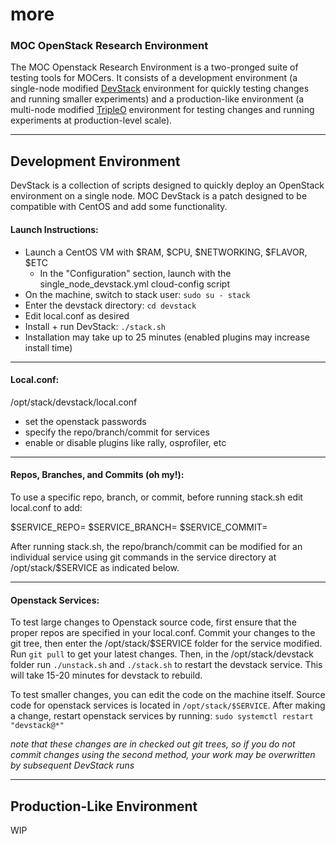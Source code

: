 # more
### MOC OpenStack Research Environment

The MOC Openstack Research Environment is a two-pronged suite of testing tools for MOCers. It consists of a development environment (a single-node modified [DevStack](https://docs.openstack.org/devstack/latest/) environment for quickly testing changes and running smaller experiments) and a production-like environment (a multi-node modified [TripleO](https://docs.openstack.org/tripleo-docs/latest/) environment for testing changes and running experiments at production-level scale).

--------------------------------------------------------------

## Development Environment

DevStack is a collection of scripts designed to quickly deploy an OpenStack environment on a single node. MOC DevStack is a patch designed to be compatible with CentOS and add some functionality.

#### Launch Instructions:
- Launch a CentOS VM with $RAM, $CPU, $NETWORKING, $FLAVOR, $ETC
   - In the "Configuration" section, launch with the single_node_devstack.yml
   cloud-config script
- On the machine, switch to stack user: `sudo su - stack`
- Enter the devstack directory: `cd devstack`
- Edit local.conf as desired
- Install + run DevStack: `./stack.sh`
- Installation may take up to 25 minutes (enabled plugins may increase install time)

--------------------------------------------------------------

#### Local.conf:

/opt/stack/devstack/local.conf
- set the openstack passwords
- specify the repo/branch/commit for services
- enable or disable plugins like rally, osprofiler, etc

--------------------------------------------------------------

#### Repos, Branches, and Commits (oh my!):

To use a specific repo, branch, or commit, before running stack.sh
edit local.conf to add:

$SERVICE_REPO=<git repo url>
$SERVICE_BRANCH=<branch name>
$SERVICE_COMMIT=<commit sha>

After running stack.sh, the repo/branch/commit can be modified
for an individual service using git commands in the service
directory at /opt/stack/$SERVICE as indicated below.

--------------------------------------------------------------

#### Openstack Services:

To test large changes to Openstack source code, first ensure 
that the proper repos are specified in your local.conf. Commit
your changes to the git tree, then enter the /opt/stack/$SERVICE
folder for the service modified. Run `git pull` to get your latest
changes. Then, in the /opt/stack/devstack folder run `./unstack.sh` 
and `./stack.sh` to restart the devstack service. This will take 
15-20 minutes for devstack to rebuild.


To test smaller changes, you can edit the code on the machine
itself. Source code for openstack services is located in
`/opt/stack/$SERVICE`. After making a change, restart openstack
services by running:
`sudo systemctl restart "devstack@*"`

*note that these changes are in checked out git trees, so if you
do not commit changes using the second method, your work may
be overwritten by subsequent DevStack runs*

--------------------------------------------------------------



## Production-Like Environment

WIP
